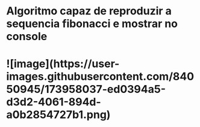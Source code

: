 <h1>Algoritmo capaz de reproduzir a sequencia fibonacci e mostrar no console<h1/>
![image](https://user-images.githubusercontent.com/84050945/173958037-ed0394a5-d3d2-4061-894d-a0b2854727b1.png)
